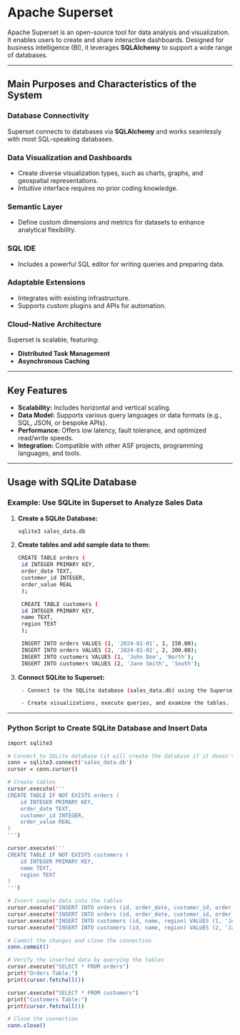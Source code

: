 # Apache Superset

Apache Superset is an open-source tool for data analysis and visualization. It enables users to create and share interactive dashboards. Designed for business intelligence (BI), it leverages **SQLAlchemy** to support a wide range of databases.

---

## Main Purposes and Characteristics of the System

### Database Connectivity
Superset connects to databases via **SQLAlchemy** and works seamlessly with most SQL-speaking databases.

### Data Visualization and Dashboards
- Create diverse visualization types, such as charts, graphs, and geospatial representations.  
- Intuitive interface requires no prior coding knowledge.

### Semantic Layer
- Define custom dimensions and metrics for datasets to enhance analytical flexibility.

### SQL IDE
- Includes a powerful SQL editor for writing queries and preparing data.

### Adaptable Extensions
- Integrates with existing infrastructure.  
- Supports custom plugins and APIs for automation.

### Cloud-Native Architecture
Superset is scalable, featuring:
- **Distributed Task Management**  
- **Asynchronous Caching**

---

## Key Features

- **Scalability:** Includes horizontal and vertical scaling.  
- **Data Model:** Supports various query languages or data formats (e.g., SQL, JSON, or bespoke APIs).  
- **Performance:** Offers low latency, fault tolerance, and optimized read/write speeds.  
- **Integration:** Compatible with other ASF projects, programming languages, and tools.  

---

## Usage with SQLite Database

### Example: Use SQLite in Superset to Analyze Sales Data

1. **Create a SQLite Database:**
   ```bash
   sqlite3 sales_data.db

2. **Create tables and add sample data to them:**
   ```bash 
   CREATE TABLE orders (
    id INTEGER PRIMARY KEY,
    order_date TEXT,
    customer_id INTEGER,
    order_value REAL
    );

    CREATE TABLE customers (
    id INTEGER PRIMARY KEY,
    name TEXT,
    region TEXT
    );

    INSERT INTO orders VALUES (1, '2024-01-01', 1, 150.00);
    INSERT INTO orders VALUES (2, '2024-01-02', 2, 200.00);
    INSERT INTO customers VALUES (1, 'John Doe', 'North');
    INSERT INTO customers VALUES (2, 'Jane Smith', 'South');

3. **Connect SQLite to Superset:**
   ```bash 
    - Connect to the SQLite database (sales_data.db) using the Superset interface.

    - Create visualizations, execute queries, and examine the tables.

---
### Python Script to Create SQLite Database and Insert Data

```bash
import sqlite3

# Connect to SQLite database (it will create the database if it doesn't exist)
conn = sqlite3.connect('sales_data.db')
cursor = conn.cursor()

# Create tables
cursor.execute('''
CREATE TABLE IF NOT EXISTS orders (
    id INTEGER PRIMARY KEY,
    order_date TEXT,
    customer_id INTEGER,
    order_value REAL
)
''')

cursor.execute('''
CREATE TABLE IF NOT EXISTS customers (
    id INTEGER PRIMARY KEY,
    name TEXT,
    region TEXT
)
''')

# Insert sample data into the tables
cursor.execute("INSERT INTO orders (id, order_date, customer_id, order_value) VALUES (1, '2024-01-01', 1, 150.00)")
cursor.execute("INSERT INTO orders (id, order_date, customer_id, order_value) VALUES (2, '2024-01-02', 2, 200.00)")
cursor.execute("INSERT INTO customers (id, name, region) VALUES (1, 'John Doe', 'North')")
cursor.execute("INSERT INTO customers (id, name, region) VALUES (2, 'Jane Smith', 'South')")

# Commit the changes and close the connection
conn.commit()

# Verify the inserted data by querying the tables
cursor.execute("SELECT * FROM orders")
print("Orders Table:")
print(cursor.fetchall())

cursor.execute("SELECT * FROM customers")
print("Customers Table:")
print(cursor.fetchall())

# Close the connection
conn.close()
